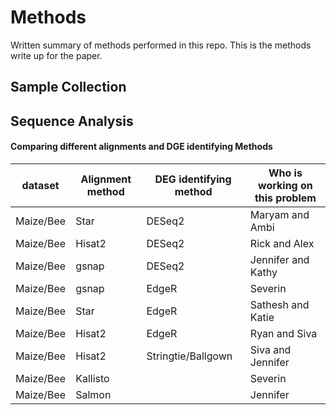 # Methods

Written summary of methods performed in this repo. This is the methods write up for the paper.

## Sample Collection

## Sequence Analysis


#### Comparing different alignments and DGE identifying Methods

| dataset | Alignment method | DEG identifying method | Who is working on this problem |
| --- | --- | --- | --- |
| Maize/Bee | Star | DESeq2 |Maryam and Ambi  |
| Maize/Bee | Hisat2 | DESeq2 | Rick and Alex|
| Maize/Bee | gsnap | DESeq2 |Jennifer and Kathy |  
|Maize/Bee| gsnap | EdgeR| Severin
| Maize/Bee | Star | EdgeR | Sathesh and Katie |
| Maize/Bee | Hisat2 | EdgeR | Ryan and Siva|
|Maize/Bee| Hisat2|Stringtie/Ballgown | Siva and Jennifer  |
|Maize/Bee| Kallisto|  | Severin
|Maize/Bee| Salmon| | Jennifer
